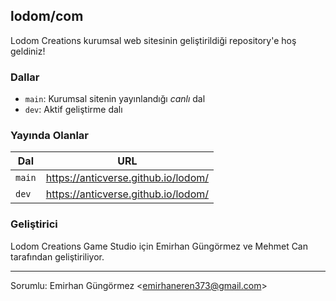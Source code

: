 ## lodom/com

Lodom Creations kurumsal web sitesinin geliştirildiği repository'e hoş geldiniz!

### Dallar

- `main`: Kurumsal sitenin yayınlandığı *canlı* dal
- `dev`: Aktif geliştirme dalı

### Yayında Olanlar

| Dal    | URL                                         |
|--------|---------------------------------------------|
| `main` | https://anticverse.github.io/lodom/         |
| `dev`  | https://anticverse.github.io/lodom/         |

### Geliştirici

Lodom Creations Game Studio için Emirhan Güngörmez ve Mehmet Can tarafından geliştiriliyor.

---

Sorumlu: Emirhan Güngörmez <[emirhaneren373@gmail.com][3]>

[1]: https://github.com/anticverse/com/actions/workflows/main.yml/badge.svg
[2]: https://github.com/anticverse/com/actions/workflows/firebase-hosting-merge.yml/badge.svg
[3]: mailto:emirhaneren373@gmail.com
